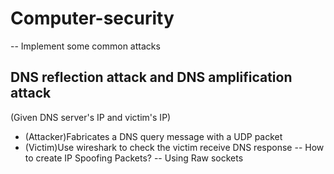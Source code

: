 # Computer-security
-- Implement some common attacks
## DNS reflection attack and DNS amplification attack
(Given DNS server's IP and victim's IP)
- (Attacker)Fabricates a DNS query message with a UDP packet
- (Victim)Use wireshark to check the victim receive DNS response
-- How to create IP Spoofing Packets?
-- Using Raw sockets
